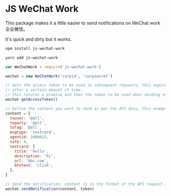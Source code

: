 # JS WeChat Work

This package makes it a little easier to send notifications on WeChat work 企业微信。

It's quick and dirty but it works.

```bash
npm install js-wechat-work

yarn add js-wechat-work
```

```javascript
var WeChatWork = require('js-wechat-work')

wechat = new WeChatWork('corpid', 'corpsecret')

// Gets the access token to be used in subsequent requests, this expires
// after a certain amount of time.
// This returns a promise and then the token to be used when sending notifications
wechat.getAccessToken()

// Define the content you want to send as per the API docs, this example is for a text card
content = {
  touser: '@all',
  toparty: '@all',
  totag: '@all',
  msgtype: 'textcard',
  agentid: 1000015,
  safe: 0,
  textcard: {
    title: 'hello',
    description: 'hi',
    url: 'bbc.com',
    btntext: 'click',
  },
}

// Send the notification, content is in the format of the API request in the docs.
wechat.sendNotification(content, token)
```
